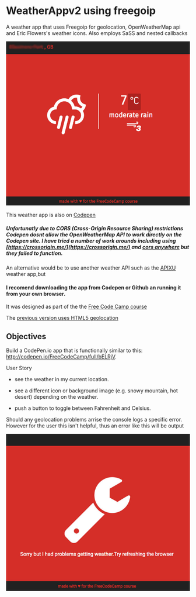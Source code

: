 # WeatherAppv2  using freegoip
A weather app that uses Freegoip for geolocation, OpenWeatherMap api and Eric Flowers's weather icons. Also employs SaSS and nested callbacks


<a href="https://appijumbo.github.io/WeatherAppV2/"><img src="./extras/weather.jpg" width="600"></a>

This weather app is also on [Codepen]()

##### Unfortunatly due to CORS (Cross-Origin Resource Sharing) restrictions Codepen dosnt allow the OpenWeatherMap API to work directly on the Codepen site. I have tried a number of work arounds including using [https://crossorigin.me/](https://crossorigin.me/) and [cors anywhere](https://cors-anywhere.herokuapp.com/) but they failed to function.

An alternative would be to use another weather API such as the [APIXU](https://www.apixu.com/api.aspx) weather app,but
#### I recomend downloading the app from Codepen or Github an running it from your own browser. 

It was designed as part of the the [Free Code Camp course](https://www.freecodecamp.com/challenges/show-the-local-weather)

The [previous version uses HTML5 geolocation](https://github.com/appijumbo/weatherAppv1)

## Objectives

Build a CodePen.io app that is functionally similar to this: http://codepen.io/FreeCodeCamp/full/bELRjV.


User Story

  * see the weather in my current location.

  * see a different icon or background image (e.g. snowy mountain, hot desert) depending on the weather.

  * push a button to toggle between Fahrenheit and Celsius.


Should any geolocation problems arrise the console logs a specific error. However for the user this isn't helpful, thus an error like this will be output

<img src="./extras/geoError.jpg" width="600">


